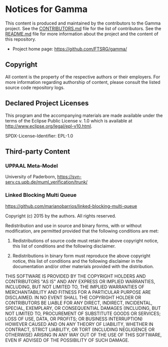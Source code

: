 # Notices for Gamma

This content is produced and maintained by the contributors to the Gamma project.
See the [CONTRIBUTORS.md](https://github.com/FTSRG/gamma/blob/master/CONTRIBUTORS.md) file for the list of contributors.
See the [README.md](https://github.com/FTSRG/gamma/blob/master/README.md) file for more information about the project and the content of this repository.

* Project home page: https://github.com/FTSRG/gamma/
  
## Copyright

All content is the property of the respective authors or their employers.
For more information regarding authorship of content, please consult the listed source code repository logs.

## Declared Project Licenses

This program and the accompanying materials are made available under the terms of the Eclipse Public License v. 1.0 which is available at http://www.eclipse.org/legal/epl-v10.html.

SPDX-License-Identifier: EPL-1.0

## Third-party Content

### UPPAAL Meta-Model
University of Paderborn, https://svn-serv.cs.upb.de/muml_verification/trunk/

### Linked Blocking Multi Queue
https://github.com/marianobarrios/linked-blocking-multi-queue

Copyright (c) 2015 by the authors. All rights reserved.

Redistribution and use in source and binary forms, with or without modification, are permitted provided 
that the following conditions are met:

1. Redistributions of source code must retain the above copyright notice, this list of conditions and 
the following disclaimer.

2. Redistributions in binary form must reproduce the above copyright notice, this list of conditions and 
the following disclaimer in the documentation and/or other materials provided with the distribution.

THIS SOFTWARE IS PROVIDED BY THE COPYRIGHT HOLDERS AND CONTRIBUTORS "AS IS" AND ANY EXPRESS OR IMPLIED WARRANTIES, INCLUDING, BUT NOT LIMITED TO, THE IMPLIED WARRANTIES OF MERCHANTABILITY AND FITNESS FOR A PARTICULAR PURPOSE ARE DISCLAIMED. IN NO EVENT SHALL THE COPYRIGHT HOLDER OR CONTRIBUTORS BE LIABLE FOR ANY DIRECT, INDIRECT, INCIDENTAL, SPECIAL, EXEMPLARY, OR CONSEQUENTIAL DAMAGES (INCLUDING, BUT NOT LIMITED TO, PROCUREMENT OF SUBSTITUTE GOODS OR SERVICES; LOSS OF USE, DATA, OR PROFITS; OR BUSINESS INTERRUPTION) HOWEVER CAUSED AND ON ANY THEORY OF LIABILITY, WHETHER IN CONTRACT, STRICT LIABILITY, OR TORT (INCLUDING NEGLIGENCE OR OTHERWISE) ARISING IN ANY WAY OUT OF THE USE OF THIS SOFTWARE, EVEN IF ADVISED OF THE POSSIBILITY OF SUCH DAMAGE.